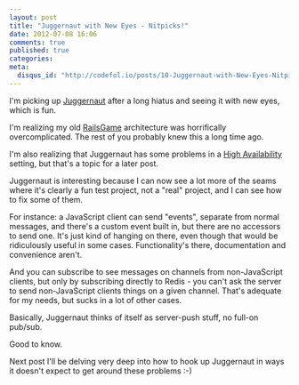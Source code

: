 ```yaml
---
layout: post
title: "Juggernaut with New Eyes - Nitpicks!"
date: 2012-07-08 16:06
comments: true
published: true
categories: 
meta:
  disqus_id: "http://codefol.io/posts/10-Juggernaut-with-New-Eyes-Nitpicks-"
---
```

I'm picking up <a href="http://github.com/maccman/juggernaut">Juggernaut</a> after a long hiatus and seeing it with new eyes, which is fun.

I'm realizing my old <a href="http://github.com/noahgibbs/RailsGame">RailsGame</a> architecture was horrifically overcomplicated.  The rest of you probably knew this a long time ago.

I'm also realizing that Juggernaut has some problems in a <a href="http://en.wikipedia.org/wiki/High_availability">High Availability</a> setting, but that's a topic for a later post.

Juggernaut is interesting because I can now see a lot more of the seams where it's clearly a fun test project, not a "real" project, and I can see how to fix some of them.

For instance:  a JavaScript client can send "events", separate from normal messages, and there's a custom event built in, but there are no accessors to send one.  It's just kind of hanging on there, even though that would be ridiculously useful in some cases.  Functionality's there, documentation and convenience aren't.

And you can subscribe to see messages on channels from non-JavaScript clients, but only by subscribing directly to Redis - you can't ask the server to send non-JavaScript clients things on a given channel.  That's adequate for my needs, but sucks in a lot of other cases.

Basically, Juggernaut thinks of itself as server-push stuff, no full-on pub/sub.

Good to know.

Next post I'll be delving very deep into how to hook up Juggernaut in ways it doesn't expect to get around these problems :-)

